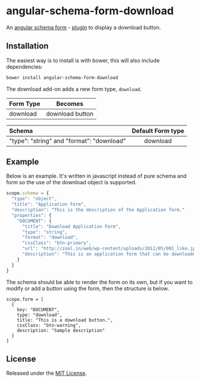 # angular-schema-form-download
An [angular schema form](https://github.com/json-schema-form/angular-schema-form) - [plugin](https://github.com/json-schema-form/angular-schema-form/blob/development/docs/extending.md) to display a download button.

Installation
------------

The easiest way is to install is with bower, this will also include dependencies:
```bash
bower install angular-schema-form-download
```

The download add-on adds a new form type, `download`.

|   Form Type    |       Becomes       |
|:---------------|:-------------------:|
|   download     |  download button    |

| Schema             |   Default Form type  |
|:-------------------|:------------:|
| "type": "string" and "format": "download"   |   download   |

Example
-----------------
Below is an example. It's written in javascript instead of pure schema and form so the use of the download object is supported.

```javascript
scope.schema = {
  "type": "object",
  "title": "Application Form",
  "description": "This is the description of the Application form."
  "properties": {
    "DOCUMENT": {
      "title": "Download Application Form",
      "type": "string",
      "format": "download",
      "cssClass": "btn-primary",
      "url": "http://zool.in/web/wp-content/uploads/2012/05/001_like.jpg",
      "description": "This is an application form that can be downloaded for your reference."
    }
  }
}
```
The schema should be able to render the form on its own, but if you want to modify or add a button using the form, then the structure is below.

```
scope.form = [
  {
    key: "DOCUMENT",
    type: "download",
    title: "This is a download button.",
    cssClass: "btn-warning",
    description: "Sample description"
  }
]
```

## License
Released under the [MIT License](http://www.opensource.org/licenses/MIT).
